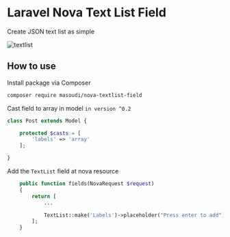 # Laravel Nova Text List Field
Create JSON text list as simple

![textlist](https://user-images.githubusercontent.com/109284641/183659934-e419a144-850e-4f50-8827-06ac1dc89628.gif)


## How to use

Install package via Composer
```bash
composer require masoudi/nova-textlist-field
```

Cast field to array in model `in version ^0.2`
```php
class Post extends Model {

    protected $casts = [
        'labels' => 'array'
    ];

}
```

Add the `TextList` field at nova resource
```php
    public function fields(NovaRequest $request)
    {
        return [
            ...

            TextList::make('Labels')->placeholder("Press enter to add"),
        ];
    }
```

